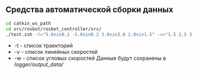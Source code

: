 ## Средства автоматической сборки данных 

```bash
cd catkin_ws_path
cd src/rosbot/rosbot_controller/src/ 
./test.zsh -t="5.0sin0.1 -5.0sin0.2 3.0sin3.0 2.0sin1.5" -v="1.5 2.5 3.5 4.5" -w="0.5 1.0 2.5 3.0"
```
* -t - список траекторий
* -v - список линейных скоростей
* -w - список угловых скоростей
Данные будут сохранены в *logger/output_data/*